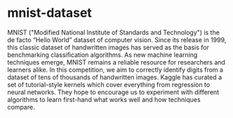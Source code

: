 # mnist-dataset
MNIST ("Modified National Institute of Standards and Technology") is the de facto “Hello World” dataset of computer vision. Since its release in 1999, this classic dataset of handwritten images has served as the basis for benchmarking classification algorithms. As new machine learning techniques emerge, MNIST remains a reliable resource for researchers and learners alike.  In this competition, we aim to correctly identify digits from a dataset of tens of thousands of handwritten images. Kaggle has curated a set of tutorial-style kernels which cover everything from regression to neural networks. They hope to encourage us to experiment with different algorithms to learn first-hand what works well and how techniques compare.
